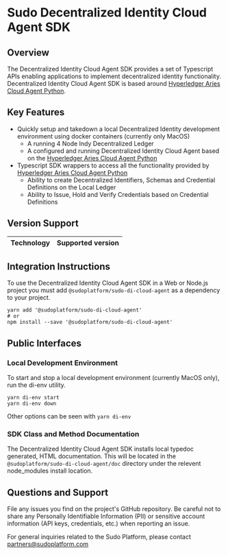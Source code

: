 # Sudo Decentralized Identity Cloud Agent SDK

## Overview

The Decentralized Identity Cloud Agent SDK provides a set of Typescript
APIs enabling applications to implement decentralized identity functionality.
Decentralized Identity Cloud Agent SDK is based around
[Hyperledger Aries Cloud Agent Python](https://github.com/hyperledger/aries-cloudagent-python).

## Key Features

- Quickly setup and takedown a local Decentralized Identity development
  environment using docker containers (currently only MacOS)
  - A running 4 Node Indy Decentralized Ledger
  - A configured and running Decentralized Identity Cloud Agent based on the
    [Hyperledger Aries Cloud Agent Python](https://github.com/hyperledger/aries-cloudagent-python)
- Typescript SDK wrappers to access all the functionality provided by
  [Hyperledger Aries Cloud Agent Python](https://github.com/hyperledger/aries-cloudagent-python)
  - Ability to create Decentralized Identifiers, Schemas and Credential Definitions on the Local
    Ledger
  - Ability to Issue, Hold and Verify Credentials based on Credential Definitions

## Version Support

| Technology | Supported version |
| ---------- | ----------------- |


## Integration Instructions

To use the Decentralized Identity Cloud Agent SDK in a Web or Node.js project you
must add `@sudoplatform/sudo-di-cloud-agent` as a dependency to your project.

```
yarn add '@sudoplatform/sudo-di-cloud-agent'
# or
npm install --save '@sudoplatform/sudo-di-cloud-agent'
```

## Public Interfaces

### Local Development Environment

To start and stop a local development environment (currently MacOS only), run the di-env utility.

```
yarn di-env start
yarn di-env down
```

Other options can be seen with `yarn di-env`

### SDK Class and Method Documentation

The Decentralized Identity Cloud Agent SDK installs local typedoc
generated, HTML documentation. This will be located in the
`@sudoplatform/sudo-di-cloud-agent/doc` directory under the
relevent node_modules install location.

## Questions and Support

File any issues you find on the project's GitHub repository. Be careful not to share any Personally Identifiable Information (PII) or sensitive account information (API keys, credentials, etc.) when reporting an issue.

For general inquiries related to the Sudo Platform, please contact [partners@sudoplatform.com](mailto:partners@sudoplatform.com)
